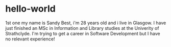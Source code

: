 # hello-world
1st one
my name is Sandy Best, i'm 28 years old and i live in Glasgow. I have just finished an MSc in Information and Library studies at the Univerity of Strathclyde. I'm trying to get a career in Software Development but I have no relevant experience!
